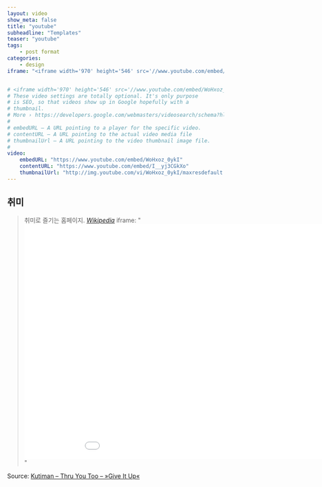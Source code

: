 ```yaml
---
layout: video
show_meta: false
title: "youtube"
subheadline: "Templates"
teaser: "youtube"
tags:
    - post format
categories:
    - design
iframe: "<iframe width='970' height='546' src='//www.youtube.com/embed/I__yj3CGkXo' frameborder='0' allowfullscreen></iframe>"


# <iframe width='970' height='546' src='//www.youtube.com/embed/WoHxoz_0ykI' frameborder='0' allowfullscreen></iframe>
# These video settings are totally optional. It's only purpose
# is SEO, so that videos show up in Google hopefully with a
# thumbnail.
# More › https://developers.google.com/webmasters/videosearch/schema?hl=en&rd=1
#
# embedURL – A URL pointing to a player for the specific video.
# contentURL – A URL pointing to the actual video media file
# thumbnailUrl – A URL pointing to the video thumbnail image file.
#
video:
    embedURL: "https://www.youtube.com/embed/WoHxoz_0ykI"
    contentURL: "https://www.youtube.com/embed/I__yj3CGkXo"
    thumbnailUrl: "http://img.youtube.com/vi/WoHxoz_0ykI/maxresdefault.jpg"
---
```

<!--more-->

## 취미

> 취미로 즐기는 홈페이지. <cite>[Wikipedia](http://en.wikipedia.org/wiki/Kutiman)</cite>
iframe: "<iframe width='970' height='546' src='//www.youtube.com/embed/I__yj3CGkXo' frameborder='0' allowfullscreen></iframe>"



Source: [Kutiman – Thru You Too – »Give It Up«](https://www.youtube.com/watch?v=WoHxoz_0ykI)
